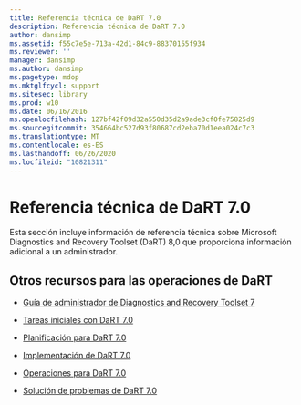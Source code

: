 ```yaml
---
title: Referencia técnica de DaRT 7.0
description: Referencia técnica de DaRT 7.0
author: dansimp
ms.assetid: f55c7e5e-713a-42d1-84c9-88370155f934
ms.reviewer: ''
manager: dansimp
ms.author: dansimp
ms.pagetype: mdop
ms.mktglfcycl: support
ms.sitesec: library
ms.prod: w10
ms.date: 06/16/2016
ms.openlocfilehash: 127bf42f09d32a550d35d2a9ade3cf0fe75825d9
ms.sourcegitcommit: 354664bc527d93f80687cd2eba70d1eea024c7c3
ms.translationtype: MT
ms.contentlocale: es-ES
ms.lasthandoff: 06/26/2020
ms.locfileid: "10821311"
---
```

# Referencia técnica de DaRT 7.0


Esta sección incluye información de referencia técnica sobre Microsoft Diagnostics and Recovery Toolset (DaRT) 8,0 que proporciona información adicional a un administrador.

## Otros recursos para las operaciones de DaRT


-   [Guía de administrador de Diagnostics and Recovery Toolset 7](index.md)

-   [Tareas iniciales con DaRT 7.0](getting-started-with-dart-70-new-ia.md)

-   [Planificación para DaRT 7.0](planning-for-dart-70-new-ia.md)

-   [Implementación de DaRT 7.0](deploying-dart-70-new-ia.md)

-   [Operaciones para DaRT 7.0](operations-for-dart-70-new-ia.md)

-   [Solución de problemas de DaRT 7.0](troubleshooting-dart-70-new-ia.md)

 

 





